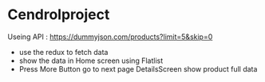 # Cendrolproject

Useing API : https://dummyjson.com/products?limit=5&skip=0

*  use the redux to fetch data
*  show the data in Home screen using Flatlist   
*  Press More Button go to next page DetailsScreen show product full data 
